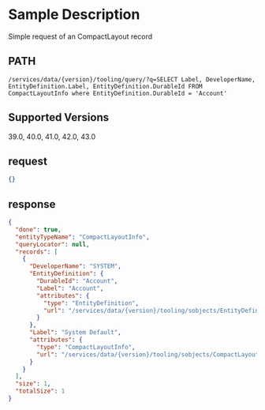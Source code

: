 # Sample Description
Simple request of an CompactLayout record

## PATH
```
/services/data/{version}/tooling/query/?q=SELECT Label, DeveloperName, EntityDefinition.Label, EntityDefinition.DurableId FROM CompactLayoutInfo where EntityDefinition.DurableId = 'Account'
```
## Supported Versions
39.0, 40.0, 41.0, 42.0, 43.0

## request
 ```json
 {}
```

## response
```json
{
  "done": true,
  "entityTypeName": "CompactLayoutInfo",
  "queryLocator": null,
  "records": [
    {
      "DeveloperName": "SYSTEM",
      "EntityDefinition": {
        "DurableId": "Account",
        "Label": "Account",
        "attributes": {
          "type": "EntityDefinition",
          "url": "/services/data/{version}/tooling/sobjects/EntityDefinition/Account"
        }
      },
      "Label": "System Default",
      "attributes": {
        "type": "CompactLayoutInfo",
        "url": "/services/data/{version}/tooling/sobjects/CompactLayoutInfo/Account.SYSTEM"
      }
    }
  ],
  "size": 1,
  "totalSize": 1
}
```
